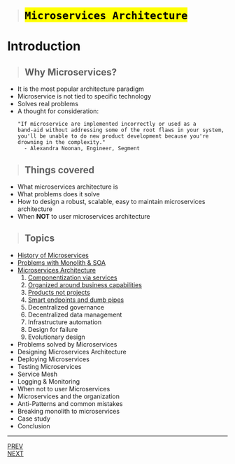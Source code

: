 > # <mark>`Microservices Architecture`</mark>

# Introduction

> ## Why Microservices?

-   It is the most popular architecture paradigm
-   Microservice is not tied to specific technology
-   Solves real problems
-   A thought for consideration:
    ```text
    "If microservice are implemented incorrectly or used as a
    band-aid without addressing some of the root flaws in your system,
    you'll be unable to do new product development because you're drowning in the complexity."
      - Alexandra Noonan, Engineer, Segment
    ```

> ## Things covered

-   What microservices architecture is
-   What problems does it solve
-   How to design a robust, scalable, easy to maintain microservices architecture
-   When **NOT** to user microservices architecture

> ## Topics

-   [History of Microservices](topics/01/01-history-of-microservices.md)
-   [Problems with Monolith & SOA](topics/02/02-problems-with-monolith-and-SOA.md)
-   [Microservices Architecture](topics/03/03-microservices-architecture.md)
    1.  [Componentization via services](./topics/03/03A/03A-componentization.md)
    1.  [Organized around business capabilities](./topics/03/03B/03B-business-capabilities.md)
    1.  [Products not projects](./topics/03/03C/03C-products-not-projects.md)
    1.  [Smart endpoints and dumb pipes](./topics/03/03D/03D-smart-endpoints-and-dump-pipes.md)
    1.  Decentralized governance
    1.  Decentralized data management
    1.  Infrastructure automation
    1.  Design for failure
    1.  Evolutionary design
-   Problems solved by Microservices
-   Designing Microservices Architecture
-   Deploying Microservices
-   Testing Microservices
-   Service Mesh
-   Logging & Monitoring
-   When not to user Microservices
-   Microservices and the organization
-   Anti-Patterns and common mistakes
-   Breaking monolith to microservices
-   Case study
-   Conclusion

---

[PREV](./intro.md) <span style="margin-left:85vw"></span> [NEXT](./topics/01/01-history-of-microservices.md)
